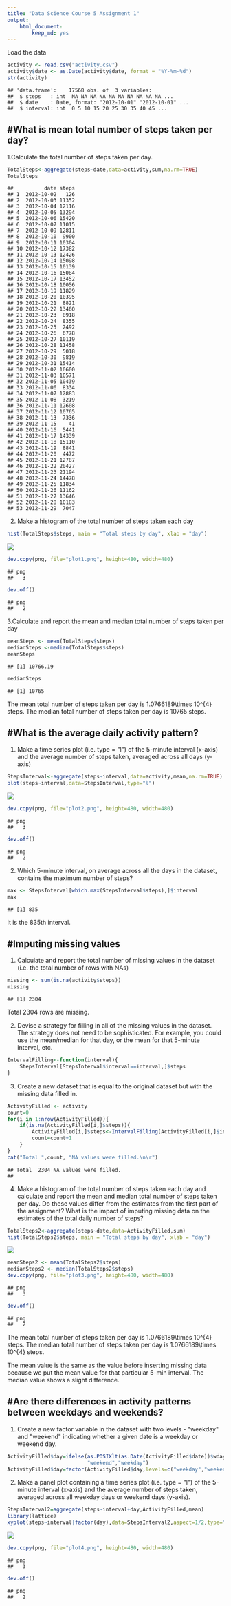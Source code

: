 ```yaml
---
title: "Data Science Course 5 Assignment 1"
output: 
    html_document:
        keep_md: yes
---
```




Load the data


```r
activity <- read.csv("activity.csv")
activity$date <- as.Date(activity$date, format = "%Y-%m-%d")
str(activity)
```

```
## 'data.frame':	17568 obs. of  3 variables:
##  $ steps   : int  NA NA NA NA NA NA NA NA NA NA ...
##  $ date    : Date, format: "2012-10-01" "2012-10-01" ...
##  $ interval: int  0 5 10 15 20 25 30 35 40 45 ...
```

#What is mean total number of steps taken per day?
-------------------------------------------------

1.Calculate the total number of steps taken per day.

```r
TotalSteps<-aggregate(steps~date,data=activity,sum,na.rm=TRUE)
TotalSteps
```

```
##          date steps
## 1  2012-10-02   126
## 2  2012-10-03 11352
## 3  2012-10-04 12116
## 4  2012-10-05 13294
## 5  2012-10-06 15420
## 6  2012-10-07 11015
## 7  2012-10-09 12811
## 8  2012-10-10  9900
## 9  2012-10-11 10304
## 10 2012-10-12 17382
## 11 2012-10-13 12426
## 12 2012-10-14 15098
## 13 2012-10-15 10139
## 14 2012-10-16 15084
## 15 2012-10-17 13452
## 16 2012-10-18 10056
## 17 2012-10-19 11829
## 18 2012-10-20 10395
## 19 2012-10-21  8821
## 20 2012-10-22 13460
## 21 2012-10-23  8918
## 22 2012-10-24  8355
## 23 2012-10-25  2492
## 24 2012-10-26  6778
## 25 2012-10-27 10119
## 26 2012-10-28 11458
## 27 2012-10-29  5018
## 28 2012-10-30  9819
## 29 2012-10-31 15414
## 30 2012-11-02 10600
## 31 2012-11-03 10571
## 32 2012-11-05 10439
## 33 2012-11-06  8334
## 34 2012-11-07 12883
## 35 2012-11-08  3219
## 36 2012-11-11 12608
## 37 2012-11-12 10765
## 38 2012-11-13  7336
## 39 2012-11-15    41
## 40 2012-11-16  5441
## 41 2012-11-17 14339
## 42 2012-11-18 15110
## 43 2012-11-19  8841
## 44 2012-11-20  4472
## 45 2012-11-21 12787
## 46 2012-11-22 20427
## 47 2012-11-23 21194
## 48 2012-11-24 14478
## 49 2012-11-25 11834
## 50 2012-11-26 11162
## 51 2012-11-27 13646
## 52 2012-11-28 10183
## 53 2012-11-29  7047
```

2. Make a histogram of the total number of steps taken each day


```r
hist(TotalSteps$steps, main = "Total steps by day", xlab = "day")
```

![](PA1_template_files/figure-html/histogram-1.png)<!-- -->

```r
dev.copy(png, file="plot1.png", height=480, width=480)
```

```
## png 
##   3
```

```r
dev.off()
```

```
## png 
##   2
```

3.Calculate and report the mean and median total number of steps taken per day 


```r
meanSteps <- mean(TotalSteps$steps)
medianSteps <-median(TotalSteps$steps)
meanSteps
```

```
## [1] 10766.19
```

```r
medianSteps
```

```
## [1] 10765
```

The mean total number of steps taken per day is 1.0766189\times 10^{4} steps.
The median total number of steps taken per day is 10765 steps.


#What is the average daily activity pattern?
-------------------------------------------
1. Make a time series plot (i.e. type = "l") of the 5-minute interval (x-axis) and the average number of steps taken, averaged across all days (y-axis)


```r
StepsInterval<-aggregate(steps~interval,data=activity,mean,na.rm=TRUE)
plot(steps~interval,data=StepsInterval,type="l")
```

![](PA1_template_files/figure-html/timeseriesplot-1.png)<!-- -->

```r
dev.copy(png, file="plot2.png", height=480, width=480)
```

```
## png 
##   3
```

```r
dev.off()
```

```
## png 
##   2
```

2. Which 5-minute interval, on average across all the days in the dataset, contains the maximum number of steps? 


```r
max <- StepsInterval[which.max(StepsInterval$steps),]$interval
max
```

```
## [1] 835
```

It is the 835th interval.

#Imputing missing values
-----------------------

1. Calculate and report the total number of missing values in the dataset (i.e. the total number of rows with NAs)

```r
missing <- sum(is.na(activity$steps))
missing
```

```
## [1] 2304
```

Total 2304 rows are missing.

2. Devise a strategy for filling in all of the missing values in the dataset. The strategy does not need to be sophisticated. For example, you could use the mean/median for that day, or the mean for that 5-minute interval, etc.


```r
IntervalFilling<-function(interval){
    StepsInterval[StepsInterval$interval==interval,]$steps
}
```

3. Create a new dataset that is equal to the original dataset but with the missing data filled in.


```r
ActivityFilled <- activity
count=0           
for(i in 1:nrow(ActivityFilled)){
    if(is.na(ActivityFilled[i,]$steps)){
        ActivityFilled[i,]$steps<-IntervalFilling(ActivityFilled[i,]$interval)
        count=count+1
    }
}
cat("Total ",count, "NA values were filled.\n\r")  
```

```
## Total  2304 NA values were filled.
## 
```

4. Make a histogram of the total number of steps taken each day and calculate and report the mean and median total number of steps taken per day. Do these values differ from the estimates from the first part of the assignment? What is the impact of imputing missing data on the estimates of the total daily number of steps?


```r
TotalSteps2<-aggregate(steps~date,data=ActivityFilled,sum)
hist(TotalSteps2$steps, main = "Total steps by day", xlab = "day")
```

![](PA1_template_files/figure-html/histogram2-1.png)<!-- -->

```r
meanSteps2 <- mean(TotalSteps2$steps)
medianSteps2 <- median(TotalSteps2$steps)
dev.copy(png, file="plot3.png", height=480, width=480)
```

```
## png 
##   3
```

```r
dev.off()
```

```
## png 
##   2
```

The mean total number of steps taken per day is 
1.0766189\times 10^{4} steps.
The median total number of steps taken per day is 
1.0766189\times 10^{4} steps.

The mean value is the same as the value before inserting missing data because we put the mean value for that particular 5-min interval. The median value shows a slight difference.

#Are there differences in activity patterns between weekdays and weekends?
---------------------------------------------------------------------------

1. Create a new factor variable in the dataset with two levels - "weekday" and "weekend" indicating whether a given date is a weekday or weekend day.


```r
ActivityFilled$day=ifelse(as.POSIXlt(as.Date(ActivityFilled$date))$wday%%6==0,
                          "weekend","weekday")
ActivityFilled$day=factor(ActivityFilled$day,levels=c("weekday","weekend"))
```

2. Make a panel plot containing a time series plot (i.e. type = "l") of the 5-minute interval (x-axis) and the average number of steps taken, averaged across all weekday days or weekend days (y-axis). 


```r
StepsInterval2=aggregate(steps~interval+day,ActivityFilled,mean)
library(lattice)
xyplot(steps~interval|factor(day),data=StepsInterval2,aspect=1/2,type="l", xlab = "Interval",ylab = "Number of steps")
```

![](PA1_template_files/figure-html/panelplot-1.png)<!-- -->

```r
dev.copy(png, file="plot4.png", height=480, width=480)
```

```
## png 
##   3
```

```r
dev.off()
```

```
## png 
##   2
```



